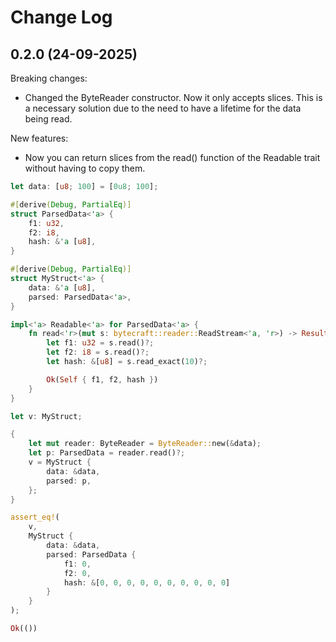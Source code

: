 # Change Log

## 0.2.0 (24-09-2025)

Breaking changes:

* Changed the ByteReader constructor. Now it only accepts slices. 
This is a necessary solution due to the need to have a lifetime for the data being read.

New features:

* Now you can return slices from the read() function of the Readable trait without having to copy them.

```rust
let data: [u8; 100] = [0u8; 100];

#[derive(Debug, PartialEq)]
struct ParsedData<'a> {
    f1: u32,
    f2: i8,
    hash: &'a [u8],
}

#[derive(Debug, PartialEq)]
struct MyStruct<'a> {
    data: &'a [u8],
    parsed: ParsedData<'a>,
}

impl<'a> Readable<'a> for ParsedData<'a> {
    fn read<'r>(mut s: bytecraft::reader::ReadStream<'a, 'r>) -> Result<Self> {
        let f1: u32 = s.read()?;
        let f2: i8 = s.read()?;
        let hash: &[u8] = s.read_exact(10)?;

        Ok(Self { f1, f2, hash })
    }
}

let v: MyStruct;

{
    let mut reader: ByteReader = ByteReader::new(&data);
    let p: ParsedData = reader.read()?;
    v = MyStruct {
        data: &data,
        parsed: p,
    };
}

assert_eq!(
    v,
    MyStruct {
        data: &data,
        parsed: ParsedData {
            f1: 0,
            f2: 0,
            hash: &[0, 0, 0, 0, 0, 0, 0, 0, 0, 0]
        }
    }
);

Ok(())
```